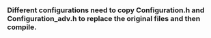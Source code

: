 
### Different configurations need to copy Configuration.h and Configuration_adv.h to replace the original files and then compile.


